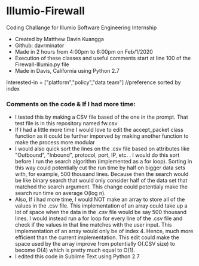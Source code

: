 # Illumio-Firewall
Coding Challange for Illumio Software Engineering Internship

- Created by Matthew Davin Kuangga
- Github: davrminator
- Made in 2 hours from 4:00pm to 6:00pm on Feb/1/2020 
- Execution of these classes and useful comments start at line 100 of the Firewall-Illumio.py file
- Made in Davis, California using Python 2.7


Interested-in = ["platform","policy","data team"]
//preference sorted by index

### Comments on the code & If I had more time:

- I tested this by making a CSV file based of the one in the prompt. That test file is in this repository named fw.csv
- If I had a little more time I would love to edit the accept_packet class function as it could be further imporved by making another function to make the process more modular
- I would also quick sort the lines on the .csv file based on attributes like "Outbound", "Inbound", protocol, port, IP, etc. . I would do this sort before I run the search algorithm (implemented as a for loop). Sorting in this way could potentially cut the run time by half on bigger data sets with, for example, 500 thousand lines. Because then the search would be like binary search that would only consider half of the data set that matched the search argument. This change could potentialy make the search run time on average O(log n).
- Also, If i had more time, I would NOT make an array to store all of the values in the .csv file. This implementation of an array could take up a lot of space when the data in the .csv file would be say 500 thousand lines. I would instead run a for loop for every line of the .csv file and check if the values in that line matches with the user input. This implementation of an array would only be of index 4. Hence, much more efficient than the current implementation. This edit could make the space used by the array improve from potentially O(.CSV size) to become O(4) which is pretty much equal to O(1).
- I edited this code in Sublime Text using Python 2.7



